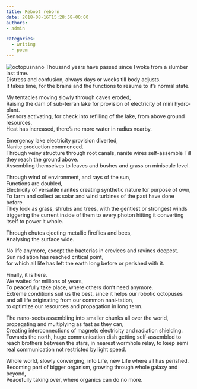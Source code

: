 ```yaml
---
title: Reboot reborn
date: 2018-08-16T15:28:58+00:00
authors:
- admin

categories:
  - writing
  - poem
---
```

![octopusnano](posts/octopusnano.jpg "")
Thousand years have passed since I woke from a slumber last time.  
Distress and confusion, always days or weeks till body adjusts.  
It takes time, for the brains and the functions to resume to it’s normal state.  

My tentacles moving slowly through caves eroded,  
Raising the dam of sub-terran lake for provision of electricity of mini hydro-plant.  
Sensors activating, for check into refilling of the lake, from above ground resources.  
Heat has increased, there’s no more water in radius nearby.  

Emergency lake electricity provision diverted,  
Nanite production commenced.  
Through veiny structure through root canals, nanite wires self-assemble
Till they reach the ground above.  
Assembling themselves to leaves and bushes and grass on miniscule level.  

Through wind of environment, and rays of the sun,  
Functions are doubled,  
Electricity of versatile nanites creating synthetic nature for purpose of own,  
To farm and collect as solar and wind turbines of the past have done before.  
They look as grass, shrubs and trees, with the gentlest or strongest winds triggering the current inside of them to every photon hitting it converting itself to power it whole.  

Through chutes ejecting metallic fireflies and bees,  
Analysing the surface wide.  

No life anymore, except the bacterias in crevices and ravines deepest.  
Sun radiation has reached critical point,  
for which all life has left the earth long before or perished with it.  

Finally, it is here.  
We waited for millions of years,  
To peacefully take place, where others don’t need anymore.  
Extreme conditions suit us the best, since it helps our robotic octopuses and all life originating from our common nani-tation,  
to optimize our resources and propagation in long term.  

The nano-sects assembling into smaller chunks all over the world,  
propagating and multiplying as fast as they can,  
Creating interconnections of magnets electricity and radiation shielding.  
Towards the north, huge communication dish getting self-assembled to reach brothers between the stars, in nearest wormhole relay, to keep semi real communication not restricted by light speed.  

Whole world, slowly converging, into Life, new Life where all has perished.  
Becoming part of bigger organism, growing through whole galaxy and beyond,  
Peacefully taking over, where organics can do no more.  